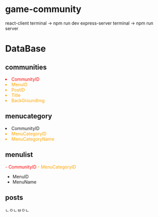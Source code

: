 # game-community

react-client
terminal -> npm run dev
express-server
terminal -> npm run server



# DataBase

## communities
<li style='color:red'>CommunityID</li>
<li style="color:orange">MenuID</li>
<li style="color:orange">PostID</li>
<li style="color:orange">Title</li> 
<li style="color:orange">BackGroundImg</li> 

## menucategory
<li color="red">CommunityID</li>
<li style="color:orange">MenuCategoryID</li>
<li style="color:orange">MenuCategoryName</li>

## menulist
<span style="color:red">- CommunityID</span>
<span style="color:orange">- MenuCategoryID</span> 
- MenuID
- MenuName

## posts
ㄴㅇㄴㅂㅇㄴ
